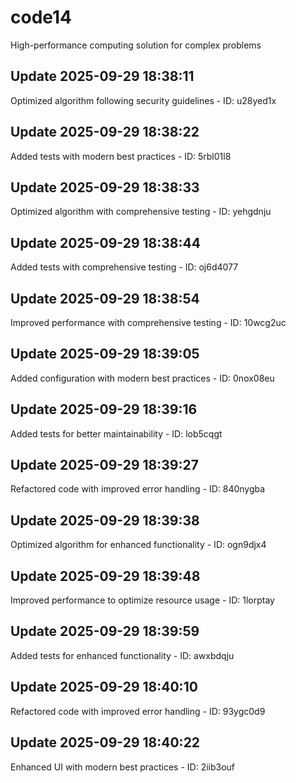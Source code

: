 # code14
High-performance computing solution for complex problems

## Update 2025-09-29 18:38:11
Optimized algorithm following security guidelines - ID: u28yed1x


## Update 2025-09-29 18:38:22
Added tests with modern best practices - ID: 5rbl01l8


## Update 2025-09-29 18:38:33
Optimized algorithm with comprehensive testing - ID: yehgdnju


## Update 2025-09-29 18:38:44
Added tests with comprehensive testing - ID: oj6d4077


## Update 2025-09-29 18:38:54
Improved performance with comprehensive testing - ID: 10wcg2uc


## Update 2025-09-29 18:39:05
Added configuration with modern best practices - ID: 0nox08eu


## Update 2025-09-29 18:39:16
Added tests for better maintainability - ID: lob5cqgt


## Update 2025-09-29 18:39:27
Refactored code with improved error handling - ID: 840nygba


## Update 2025-09-29 18:39:38
Optimized algorithm for enhanced functionality - ID: ogn9djx4


## Update 2025-09-29 18:39:48
Improved performance to optimize resource usage - ID: 1lorptay


## Update 2025-09-29 18:39:59
Added tests for enhanced functionality - ID: awxbdqju


## Update 2025-09-29 18:40:10
Refactored code with improved error handling - ID: 93ygc0d9


## Update 2025-09-29 18:40:22
Enhanced UI with modern best practices - ID: 2iib3ouf

